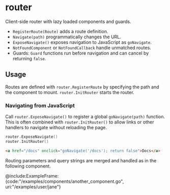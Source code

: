 # router

Client-side router with lazy loaded components and guards.

- `RegisterRoute(Route)` adds a route definition.
- `Navigate(path)` programmatically changes the URL.
- `ExposeNavigate()` exposes navigation to JavaScript as `goNavigate`.
- `NotFoundComponent` or `NotFoundCallback` handle unmatched routes.
- Guards: `Guard` functions run before navigation and can cancel by returning `false`.

## Usage

Routes are defined with `router.RegisterRoute` by specifying the path and the
component to mount. `router.InitRouter` starts the router.

### Navigating from JavaScript

Call `router.ExposeNavigate()` to register a global `goNavigate(path)` function.
This is often combined with `router.InitRouter()` to allow links or other
handlers to navigate without reloading the page.

```go
router.ExposeNavigate()
router.InitRouter()
```

```html
<a href="/docs" onclick="goNavigate('/docs'); return false">Docs</a>
```

Routing parameters and query strings are merged and handled as in the following component.

@include:ExampleFrame:{code:"/examples/components/another_component.go", uri:"/examples/user/jane"}
